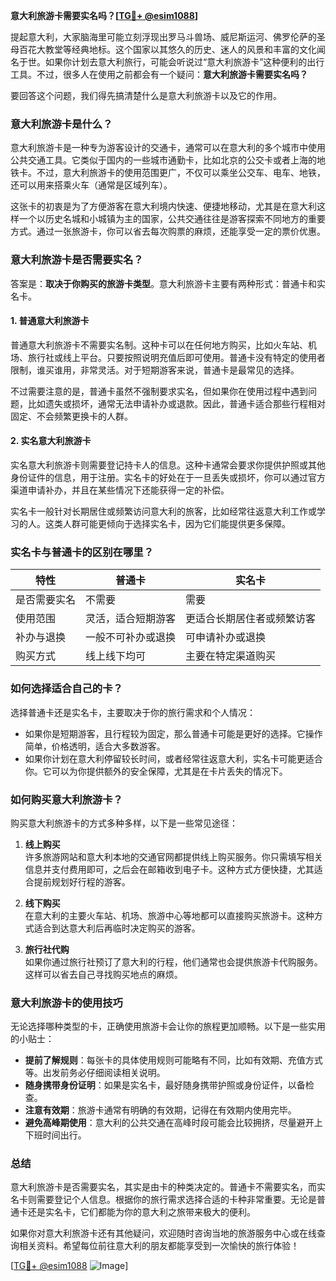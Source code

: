**意大利旅游卡需要实名吗？[[TG💪+ @esim1088](https://t.me/s/esim1088)]**

提起意大利，大家脑海里可能立刻浮现出罗马斗兽场、威尼斯运河、佛罗伦萨的圣母百花大教堂等经典地标。这个国家以其悠久的历史、迷人的风景和丰富的文化闻名于世。如果你计划去意大利旅行，可能会听说过“意大利旅游卡”这种便利的出行工具。不过，很多人在使用之前都会有一个疑问：**意大利旅游卡需要实名吗？**

要回答这个问题，我们得先搞清楚什么是意大利旅游卡以及它的作用。

### 意大利旅游卡是什么？

意大利旅游卡是一种专为游客设计的交通卡，通常可以在意大利的多个城市中使用公共交通工具。它类似于国内的一些城市通勤卡，比如北京的公交卡或者上海的地铁卡。不过，意大利旅游卡的使用范围更广，不仅可以乘坐公交车、电车、地铁，还可以用来搭乘火车（通常是区域列车）。

这张卡的初衷是为了方便游客在意大利境内快速、便捷地移动，尤其是在意大利这样一个以历史名城和小城镇为主的国家，公共交通往往是游客探索不同地方的重要方式。通过一张旅游卡，你可以省去每次购票的麻烦，还能享受一定的票价优惠。

### 意大利旅游卡是否需要实名？

答案是：**取决于你购买的旅游卡类型**。意大利旅游卡主要有两种形式：普通卡和实名卡。

#### 1. **普通意大利旅游卡**
普通意大利旅游卡不需要实名制。这种卡可以在任何地方购买，比如火车站、机场、旅行社或线上平台。只要按照说明充值后即可使用。普通卡没有特定的使用者限制，谁买谁用，非常灵活。对于短期游客来说，普通卡是最常见的选择。

不过需要注意的是，普通卡虽然不强制要求实名，但如果你在使用过程中遇到问题，比如遗失或损坏，通常无法申请补办或退款。因此，普通卡适合那些行程相对固定、不会频繁更换卡的人群。

#### 2. **实名意大利旅游卡**
实名意大利旅游卡则需要登记持卡人的信息。这种卡通常会要求你提供护照或其他身份证件的信息，用于注册。实名卡的好处在于一旦丢失或损坏，你可以通过官方渠道申请补办，并且在某些情况下还能获得一定的补偿。

实名卡一般针对长期居住或频繁访问意大利的旅客，比如经常往返意大利工作或学习的人。这类人群可能更倾向于选择实名卡，因为它们能提供更多保障。

### 实名卡与普通卡的区别在哪里？

| 特性             | 普通卡                       | 实名卡                       |
|------------------|----------------------------|----------------------------|
| 是否需要实名     | 不需要                     | 需要                       |
| 使用范围         | 灵活，适合短期游客          | 更适合长期居住者或频繁访客   |
| 补办与退换       | 一般不可补办或退换          | 可申请补办或退换            |
| 购买方式         | 线上线下均可                | 主要在特定渠道购买           |

### 如何选择适合自己的卡？

选择普通卡还是实名卡，主要取决于你的旅行需求和个人情况：

- 如果你是短期游客，且行程较为固定，那么普通卡可能是更好的选择。它操作简单，价格透明，适合大多数游客。
- 如果你计划在意大利停留较长时间，或者经常往返意大利，实名卡可能更适合你。它可以为你提供额外的安全保障，尤其是在卡片丢失的情况下。

### 如何购买意大利旅游卡？

购买意大利旅游卡的方式多种多样，以下是一些常见途径：

1. **线上购买**  
   许多旅游网站和意大利本地的交通官网都提供线上购买服务。你只需填写相关信息并支付费用即可，之后会在邮箱收到电子卡。这种方式方便快捷，尤其适合提前规划好行程的游客。

2. **线下购买**  
   在意大利的主要火车站、机场、旅游中心等地都可以直接购买旅游卡。这种方式适合到达意大利后再临时决定购买的游客。

3. **旅行社代购**  
   如果你通过旅行社预订了意大利的行程，他们通常也会提供旅游卡代购服务。这样可以省去自己寻找购买地点的麻烦。

### 意大利旅游卡的使用技巧

无论选择哪种类型的卡，正确使用旅游卡会让你的旅程更加顺畅。以下是一些实用的小贴士：

- **提前了解规则**：每张卡的具体使用规则可能略有不同，比如有效期、充值方式等。出发前务必仔细阅读相关说明。
- **随身携带身份证明**：如果是实名卡，最好随身携带护照或身份证件，以备检查。
- **注意有效期**：旅游卡通常有明确的有效期，记得在有效期内使用完毕。
- **避免高峰期使用**：意大利的公共交通在高峰时段可能会比较拥挤，尽量避开上下班时间出行。

### 总结

意大利旅游卡是否需要实名，其实是由卡的种类决定的。普通卡不需要实名，而实名卡则需要登记个人信息。根据你的旅行需求选择合适的卡种非常重要。无论是普通卡还是实名卡，它们都能为你的意大利之旅带来极大的便利。

如果你对意大利旅游卡还有其他疑问，欢迎随时咨询当地的旅游服务中心或在线查询相关资料。希望每位前往意大利的朋友都能享受到一次愉快的旅行体验！

[[TG💪+ @esim1088](https://t.me/s/esim1088) ![Image](https://i.postimg.cc/4NQfJmqS/Snipaste-2025-05-13-00-14-12.png)]